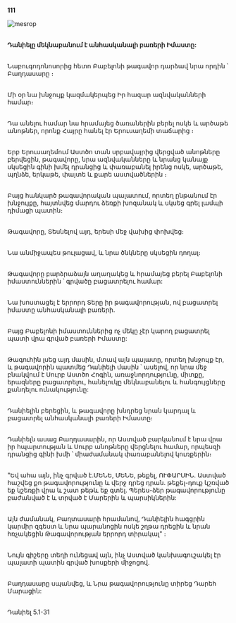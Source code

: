 **111**

![mesrop](https://volamar.ru/audio_video/foto/01/detbible/B234.BMP)

\
**Դանիելը մեկնաբանում է անհասկանալի բառերի Իմաստը:**

\
Նաբուգոդոնոսորից հետո Բաբելոնի թագավոր դարձավ նրա որդին ՝ Բաղդասարը ։

\
Մի օր նա խնջույք կազմակերպեց Իր հազար ազնվականների համար։

\
Դա անելու համար նա հրամայեց ծառաներին բերել ոսկե և արծաթե անոթներ, որոնք Հայրը հանել էր Երուսաղեմի տաճարից ։

\
Երբ Երուսաղեմում Աստծո տան սրբավայրից վերցված անոթները բերվեցին, թագավորը, նրա ազնվականները և նրանց կանայք սկսեցին գինի խմել դրանցից և փառաբանել իրենց ոսկե, արծաթե, պղնձե, երկաթե, փայտե և քարե աստվածներին ։

\
Բայց հանկարծ թագավորական պալատում, որտեղ ընթանում էր խնջույքը, հայտնվեց մարդու ձեռքի խոզանակ և սկսեց գրել լամպի դիմացի պատին։

\
Թագավորը, Տեսնելով այդ, երեսի մեջ վախից փոխվեց։

\
Նա անմիջապես թուլացավ, և նրա ծնկները սկսեցին դողալ։

\
Թագավորը բարձրաձայն աղաղակեց և հրամայեց բերել Բաբելոնի իմաստուններին ՝ գրվածը բացատրելու համար:

\
Նա խոստացել է երրորդ Տերը իր թագավորության, ով բացատրել իմաստը անհասկանալի բառերի.

\
Բայց Բաբելոնի իմաստուններից ոչ մեկը չէր կարող բացատրել պատի վրա գրված բառերի Իմաստը:

\
Թագուհին լսեց այդ մասին, մտավ այն պալատը, որտեղ խնջույք էր, և թագավորին պատմեց Դանիելի մասին ՝ ասելով, որ նրա մեջ բնակվում է Սուրբ Աստծո Հոգին, առաջնորդությունը, միտքը, երազները բացատրելու, հանելուկը մեկնաբանելու և հանգույցները քանդելու ունակությունը:

\
Դանիելին բերեցին, և թագավորը խնդրեց նրան կարդալ և բացատրել անհասկանալի բառերի Իմաստը։

\
Դանիելն ասաց Բաղդասարին, որ Աստված բարկանում է նրա վրա իր հպարտության և Սուրբ անոթները վերցնելու համար, որպեսզի դրանցից գինի խմի ՝ միաժամանակ փառաբանելով կուռքերին։

\
"Եվ ահա այն, ինչ գրված է.ՄԵՆԵ, ՄԵՆԵ, թեքել, ՈՒՓԱՐՍԻՆ. Աստված հաշվեց քո թագավորությունը և վերջ դրեց դրան. թեքել-դուք կշռված եք կշեռքի վրա և շատ թեթև եք գտել. Պերես-ձեր թագավորությունը բաժանված է և տրված է Մարերին և պարսիկներին:

\
Այն ժամանակ, Բաղտասարի հրամանով, Դանիելին հագցրին կարմիր զգեստ և նրա պարանոցին ոսկե շղթա դրեցին և նրան հռչակեցին Թագավորության երրորդ տիրակալ" ։

\
Նույն գիշերը տեղի ունեցավ այն, ինչ Աստված կանխագուշակել էր պալատի պատին գրված խոսքերի միջոցով.

\
Բաղդասարը սպանվեց, և Նրա թագավորությունը տիրեց Դարեհ Մարացին:

\
Դանիել 5.1-31
